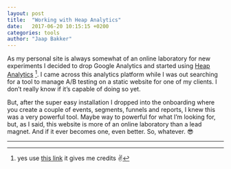 ```yaml
---
layout: post
title:  "Working with Heap Analytics"
date:   2017-06-20 10:15:15 +0200
categories: tools
author: "Jaap Bakker"
---
```


As my personal site is always somewhat of an online laboratory for new experiments I decided to drop Google Analytics and started using [Heap Analytics](https://heapanalytics.com/r/024hh) [^1]. I came across this analytics platform while I was out searching for a tool to manage A/B testing on a static website for one of my clients. I don’t really know if it’s capable of doing so yet.

But, after the super easy installation I dropped into the onboarding where you create a couple of events, segments, funnels and reports, I knew this was a very powerful tool. Maybe way to powerful for what I’m looking for, but, as I said, this website is more of an online laboratory than a lead magnet. And if it ever becomes one, even better. So, whatever. 😎

---

[^1]: yes use [this link](https://heapanalytics.com/r/024hh) it gives me credits ✌️